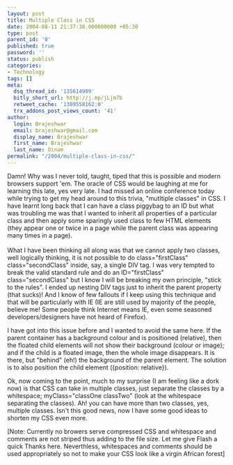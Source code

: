 ```yaml
---
layout: post
title: Multiple Class in CSS
date: 2004-08-11 21:37:38.000000000 +05:30
type: post
parent_id: '0'
published: true
password: ''
status: publish
categories:
- Technology
tags: []
meta:
  dsq_thread_id: '135614909'
  bitly_short_url: http://j.mp/jLjm7b
  retweet_cache: '1309558162:0'
  trx_addons_post_views_count: '41'
author:
  login: Brajeshwar
  email: brajeshwar@gmail.com
  display_name: Brajeshwar
  first_name: Brajeshwar
  last_name: Oinam
permalink: "/2004/multiple-class-in-css/"
---
```

<p>Damn! Why was I never told, taught, tiped that this is possible and modern browsers support 'em. The oracle of CSS would be laughing at me for learning this late, yes very late. I had missed an online conference today while trying to get my head around to this trivia, "mutltiple classes" in CSS. I have learnt long back that I can have a class piggybag to an ID but what was troubling me was that I wanted to inherit all properties of a particular class and then apply some sparingly used class to few HTML elements (they appear one or twice in a page while the parent class was appearing many times in a page).<br />
<!--more--><br />
What I have been thinking all along was that we cannot apply two classes, well logically thinking, it is not possible to do class="firstClass" class="secondClass" inside, say, a single DIV tag. I was very tempted to break the valid standard rule and do an ID="firstClass" class="secondClass" but I know I will be breaking my own principle, "stick to the rules". I ended up nesting DIV tags just to inherit the parent property (that sucks)! And I know of few fallouts if I keep using this technique and that will be particularly with IE (IE are still used by majority of the people, believe me! Some people think Internet means IE, even some seasoned developers/designers have not heard of Firefox).</p>
<p>I have got into this issue before and I wanted to avoid the same here. If the parent container has a background colour and is positioned (relative), then the floated child elements will not show their  background (colour or image); and if the child is a floated image, then the whole image disappears. It is there, but "behind" (eh!) the background of the parent element. The solution is to also position the child element ({position: relative}).</p>
<p>Ok, now coming to the point, much to my surprise (I am feeling like a dork now) is that CSS can take in multiple classes, just separate the classes by a whitespace; myClass="classOne classTwo" (look at the whitespace separating the classes). Ah! you can have more than two classes, yes, multiple classes. Isn't this good news, now I have some good ideas to shorten my CSS even more.</p>
<p>[Note: Currently no browers serve compressed CSS and whitespace and comments are not striped thus adding to the file size. Let me give Flash a quick Thanks here. Neverthless, whitespaces and comments should be used appropriately so not to make your CSS look like a virgin African forest]</p>
